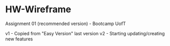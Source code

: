 # HW-Wireframe

Assignment 01 (recommended version) - Bootcamp UofT

v1 - Copied from "Easy Version" last version 
v2 - Starting updating/creating new features 